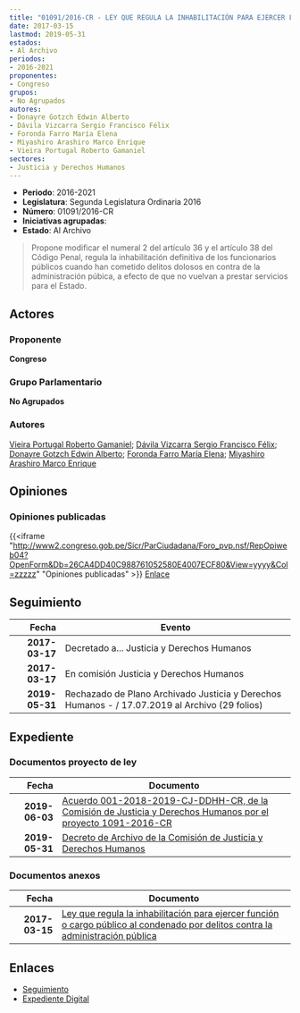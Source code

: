 ```yaml
---
title: "01091/2016-CR - LEY QUE REGULA LA INHABILITACIÓN PARA EJERCER FUNCIÓN O CARGO PÚBLICO AL CONDENADO POR DELITOS CONTRA LA ADMINISTRACIÓN PÚBLICA"
date: 2017-03-15
lastmod: 2019-05-31
estados:
- Al Archivo
periodos:
- 2016-2021
proponentes:
- Congreso
grupos:
- No Agrupados
autores:
- Donayre Gotzch Edwin Alberto
- Dávila Vizcarra Sergio Francisco Félix
- Foronda Farro María Elena
- Miyashiro Arashiro Marco Enrique
- Vieira Portugal Roberto Gamaniel
sectores:
- Justicia y Derechos Humanos
---
```

- **Periodo**: 2016-2021
- **Legislatura**: Segunda Legislatura Ordinaria 2016
- **Número**: 01091/2016-CR
- **Iniciativas agrupadas**: 
- **Estado**: Al Archivo

> Propone modificar el numeral 2 del artículo 36 y el artículo 38 del Código Penal, regula la inhabilitación definitiva de los funcionarios públicos cuando han cometido delitos dolosos en contra de la administración púbica, a efecto de que no vuelvan a prestar servicios para el Estado.


## Actores

### Proponente

**Congreso**

### Grupo Parlamentario

**No Agrupados**

### Autores

[Vieira Portugal Roberto Gamaniel](mailto:mailto:rvieira@congreso.gob.pe); [Dávila Vizcarra Sergio Francisco Félix](mailto:mailto:sdavila@congreso.gob.pe); [Donayre Gotzch Edwin Alberto](mailto:mailto:edonayre@congreso.gob.pe); [Foronda Farro María Elena](mailto:mailto:mforonda@congreso.gob.pe); [Miyashiro Arashiro Marco Enrique](mailto:mailto:mmiyashiro@congreso.gob.pe)

## Opiniones

### Opiniones publicadas

{{<iframe "http://www2.congreso.gob.pe/Sicr/ParCiudadana/Foro_pvp.nsf/RepOpiweb04?OpenForm&Db=26CA4DD40C988761052580E4007ECF80&View=yyyy&Col=zzzzz" "Opiniones publicadas" >}}
[Enlace](http://www2.congreso.gob.pe/Sicr/ParCiudadana/Foro_pvp.nsf/RepOpiweb04?OpenForm&Db=26CA4DD40C988761052580E4007ECF80&View=yyyy&Col=zzzzz)


## Seguimiento

| Fecha | Evento |
|------:|--------|
| **2017-03-17** | Decretado a... Justicia y Derechos Humanos |
| **2017-03-17** | En comisión Justicia y Derechos Humanos |
| **2019-05-31** | Rechazado de Plano Archivado Justicia y Derechos Humanos - / 17.07.2019 al Archivo (29 folios) |

## Expediente

### Documentos proyecto de ley

| Fecha | Documento |
|------:|-----------|
| **2019-06-03** | [Acuerdo 001-2018-2019-CJ-DDHH-CR, de la Comisión de Justicia y Derechos Humanos por el proyecto 1091-2016-CR](http://www.leyes.congreso.gob.pe/Documentos/2016_2021/Decretos/Archivamiento/DA0040620190603.pdf) |
| **2019-05-31** | [Decreto de Archivo de la Comisión de Justicia y Derechos Humanos](http://www.leyes.congreso.gob.pe/Documentos/2016_2021/Decretos/Archivamiento/DA0109120190531.pdf) |

### Documentos anexos

| Fecha | Documento |
|------:|-----------|
| **2017-03-15** | [Ley que regula la inhabilitación para ejercer función o cargo público al condenado por delitos contra la administración pública](http://www.leyes.congreso.gob.pe/Documentos/2016_2021/Proyectos_de_Ley_y_de_Resoluciones_Legislativas/PL0109120170315.pdf) |

## Enlaces

- [Seguimiento](http://www2.congreso.gob.pe/Sicr/TraDocEstProc/CLProLey2016.nsf/f7fff46988ca05b1052578e100829cc7/dfac3e92d66e4e47052580e50055dbd5?OpenDocument)
- [Expediente Digital](http://www2.congreso.gob.pe/Sicr/TraDocEstProc/Expvirt_2011.nsf/visbusqptramdoc1621/01091?opendocument)

